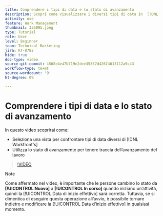 ```yaml
---
title: Comprendere i tipi di data e lo stato di avanzamento
description: Scopri come visualizzare i diversi tipi di data in  [!DNL &#x200B; Workfront]  e utilizza lo stato di avanzamento per aiutarti a tenere traccia dell’avanzamento del lavoro.
activity: use
feature: Work Management
thumbnail: 335095.jpeg
type: Tutorial
role: User
level: Beginner
team: Technical Marketing
jira: KT-8782
hide: true
doc-type: video
source-git-commit: 4568e4e47b719e2dee35357d42674613112a9c43
workflow-type: tm+mt
source-wordcount: '0'
ht-degree: 0%

---
```


# Comprendere i tipi di data e lo stato di avanzamento

In questo video scoprirai come:

* Seleziona una vista per confrontare tipi di data diversi di [!DNL Workfront's]
* Utilizza lo stato di avanzamento per tenere traccia dell’avanzamento del lavoro

>[!VIDEO](https://video.tv.adobe.com/v/3436615/?quality=12&learn=on&enablevpops&captions=ita)

>[!NOTE]
>
>Come affermato nel video, è importante che le persone cambino lo stato da **[!UICONTROL Nuovo]** a **[!UICONTROL In corso]** quando iniziano un’attività, quindi la [!UICONTROL Data di inizio effettivo] sarà corretta. Tuttavia, se si dimentica di eseguire questa operazione all’avvio, è possibile tornare indietro e modificare la [!UICONTROL Data d’inizio effettivo] in qualsiasi momento.


<!--
Task progress status overview
Definitions for the project, task, and issue dates within Workfront
Project timelines
-->
